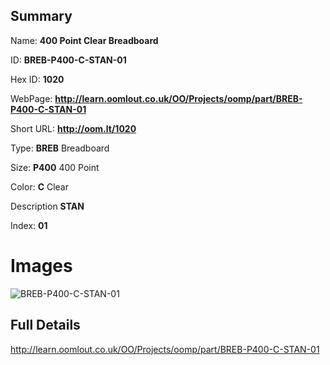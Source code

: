 

## Summary
 
Name: __400 Point Clear Breadboard__

ID: __BREB-P400-C-STAN-01__

Hex ID: __1020__

WebPage: __http://learn.oomlout.co.uk/OO/Projects/oomp/part/BREB-P400-C-STAN-01__

Short URL: __http://oom.lt/1020__


Type: __BREB__ Breadboard 

Size: __P400__ 400 Point 

Color: __C__ Clear 

Description __STAN__  

Index: __01__


# Images
![BREB-P400-C-STAN-01](http://oomlout.com/oomp-gen/parts/BREB-P400-C-STAN-01/BREB-P400-C-STAN-01_420.jpg)



## Full Details

 http://learn.oomlout.co.uk/OO/Projects/oomp/part/BREB-P400-C-STAN-01














